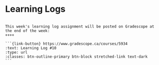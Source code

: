 # Learning Logs

````{grid}

This week's learning log assignment will be posted on Gradescope at the end of the week:
++++ 

```{link-button} https://www.gradescope.ca/courses/5934
:text: Learning Log #10
:type: url
:classes: btn-outline-primary btn-block stretched-link text-dark
```
````
